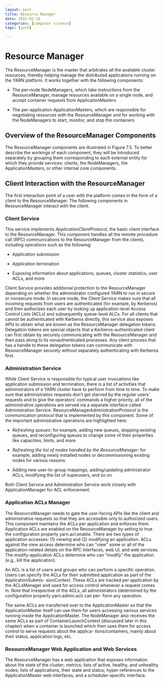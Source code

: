 ```yaml
---
layout: post
title: Resource Manager
date: 2015-02-10
categories: [computer science]
tags: [yarn]

---
```


# Resource Manager

The ResourceManager is the master that arbitrates all the available cluster resources, thereby helping manage the distributed applications running on the YARN platform. It works together with the following components:

* The per-node NodeManagers, which take instructions from the ResourceManager, manage resources available on a single node, and accept container requests from ApplicationMasters

* The per-application ApplicationMasters, which are responsible for negotiating resources with the ResourceManager and for working with the NodeManagers to start, monitor, and stop the containers

## Overview of the ResourceManager ComponentsThe ResourceManager components are illustrated in Figure 7.3. To better describe the workings of each component, they will be introduced separately by grouping them corresponding to each external entity for which they provide services: clients, the NodeManagers, the ApplicationMasters, or other internal core components.## Client Interaction with the ResourceManagerThe first interaction point of a user with the platform comes in the form of a client to the ResourceManager. The following components in ResourceManager interact with the client.### Client Service
This service implements *ApplicationClientProtocol*, the basic client interface to the ResourceManager. This component handles all the remote procedure call (RPC) communications to the ResourceManager from the clients, including operations such as the following:* Application submission
* Application termination
* Exposing information about applications, queues, cluster statistics, user ACLs, and more
Client Service provides additional protection to the ResourceManager depending on whether the administrator configured YARN to run in secure or nonsecure mode. In secure mode, the Client Service makes sure that all incoming requests from users are authenticated (for example, by Kerberos) and then authorizes each user by looking up application-level Access Control Lists (ACLs) and subsequently queue-level ALCs. For all clients that cannot be authenticated with Kerberos directly, this service also exposes APIs to obtain what are known as the ResourceManager delegation tokens. Delegation tokens are special objects that a Kerberos-authenticated client can first obtain by securely communicating with the ResourceManager and then pass along to its nonauthenticated processes. Any client process that has a handle to these delegation tokens can communicate with ResourceManager securely without separately authenticating with Kerberos first.
### Administration Service
While Client Service is responsible for typical user invocations like application submission and termination, there is a list of activities that administrators of a YARN cluster have to perform from time to time. To make sure that administration requests don’t get starved by the regular users’ requests and to give the operators’ commands a higher priority, all of the administrative operations are served via a separate interface called Administration Service. ResourceManagerAdministrationProtocol is the communication protocol that is implemented by this component. Some of the important administrative operations are highlighted here:
* *Refreshing queues*: for example, adding new queues, stopping existing queues, and reconfiguring queues to change some of their properties like capacities, limits, and more
* *Refreshing the list of nodes handled by the ResourceManager*: for example, adding newly installed nodes or decommissioning existing nodes for various reasons
* Adding new user-to-group mappings, adding/updating administrator ACLs, modifying the list of superusers, and so on
Both Client Service and Administration Service work closely with ApplicationManager for ACL enforcement.### Application ACLs Manager
The ResourceManager needs to gate the user-facing APIs like the client and administrative requests so that they are accessible only to authorized users. This component maintains the ACLs per application and enforces them. Application ACLs are enabled on the ResourceManager by setting to true the configuration property yarn.acl.enable. There are two types of application accesses: (1) viewing and (2) modifying an application. ACLs against the view access determine who can “view” some or all of the application-related details on the RPC interfaces, web UI, and web services. The modify-application ACLs determine who can “modify” the application (e.g., kill the application).
An ACL is a list of users and groups who can perform a specific operation. Users can specify the ACLs for their submitted application as part of the ApplicationSubmis- sionContext. These ACLs are tracked per application by the ACLsManager and used for access control whenever a request comes in. Note that irrespective of the ACLs, all administrators (determined by the configuration property yarn.admin.acl) can per- form any operation.The same ACLs are transferred over to the ApplicationMaster so that the ApplicationMaster itself can use them for users accessing various services running inside the ApplicationMaster. The NodeManager also receives the same ACLs as part of ContainerLaunchContext (discussed later in this chapter) when a container is launched which then uses them for access control to serve requests about the applica- tions/containers, mainly about their status, application logs, etc.
### ResourceManager Web Application and Web Services
The ResourceManager has a web application that exposes information about the state of the cluster; metrics; lists of active, healthy, and unhealthy nodes; lists of applications, their state and status; hyper-references to the ApplicationMaster web interfaces; and a scheduler-specific interface.
